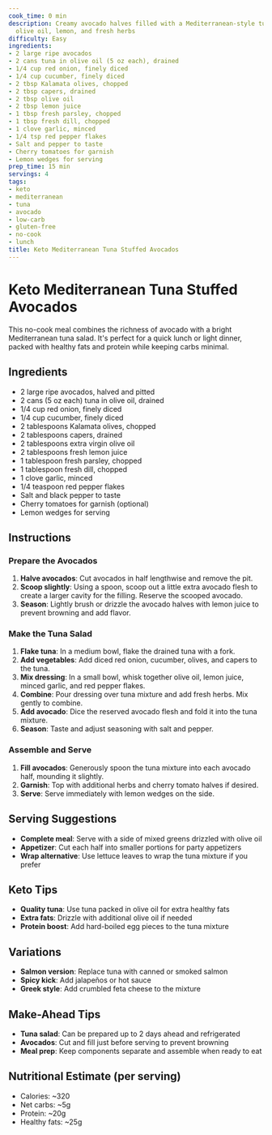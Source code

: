 ```yaml
---
cook_time: 0 min
description: Creamy avocado halves filled with a Mediterranean-style tuna salad featuring
  olive oil, lemon, and fresh herbs
difficulty: Easy
ingredients:
- 2 large ripe avocados
- 2 cans tuna in olive oil (5 oz each), drained
- 1/4 cup red onion, finely diced
- 1/4 cup cucumber, finely diced
- 2 tbsp Kalamata olives, chopped
- 2 tbsp capers, drained
- 2 tbsp olive oil
- 2 tbsp lemon juice
- 1 tbsp fresh parsley, chopped
- 1 tbsp fresh dill, chopped
- 1 clove garlic, minced
- 1/4 tsp red pepper flakes
- Salt and pepper to taste
- Cherry tomatoes for garnish
- Lemon wedges for serving
prep_time: 15 min
servings: 4
tags:
- keto
- mediterranean
- tuna
- avocado
- low-carb
- gluten-free
- no-cook
- lunch
title: Keto Mediterranean Tuna Stuffed Avocados
---
```


<h1>Keto Mediterranean Tuna Stuffed Avocados</h1>
<p>This no-cook meal combines the richness of avocado with a bright Mediterranean tuna salad. It's perfect for a quick lunch or light dinner, packed with healthy fats and protein while keeping carbs minimal.</p>
<h2>Ingredients</h2>
<ul>
<li>2 large ripe avocados, halved and pitted</li>
<li>2 cans (5 oz each) tuna in olive oil, drained</li>
<li>1/4 cup red onion, finely diced</li>
<li>1/4 cup cucumber, finely diced</li>
<li>2 tablespoons Kalamata olives, chopped</li>
<li>2 tablespoons capers, drained</li>
<li>2 tablespoons extra virgin olive oil</li>
<li>2 tablespoons fresh lemon juice</li>
<li>1 tablespoon fresh parsley, chopped</li>
<li>1 tablespoon fresh dill, chopped</li>
<li>1 clove garlic, minced</li>
<li>1/4 teaspoon red pepper flakes</li>
<li>Salt and black pepper to taste</li>
<li>Cherry tomatoes for garnish (optional)</li>
<li>Lemon wedges for serving</li>
</ul>
<h2>Instructions</h2>
<h3>Prepare the Avocados</h3>
<ol>
<li><strong>Halve avocados</strong>: Cut avocados in half lengthwise and remove the pit.</li>
<li><strong>Scoop slightly</strong>: Using a spoon, scoop out a little extra avocado flesh to create a larger cavity for the filling. Reserve the scooped avocado.</li>
<li><strong>Season</strong>: Lightly brush or drizzle the avocado halves with lemon juice to prevent browning and add flavor.</li>
</ol>
<h3>Make the Tuna Salad</h3>
<ol>
<li><strong>Flake tuna</strong>: In a medium bowl, flake the drained tuna with a fork.</li>
<li><strong>Add vegetables</strong>: Add diced red onion, cucumber, olives, and capers to the tuna.</li>
<li><strong>Mix dressing</strong>: In a small bowl, whisk together olive oil, lemon juice, minced garlic, and red pepper flakes.</li>
<li><strong>Combine</strong>: Pour dressing over tuna mixture and add fresh herbs. Mix gently to combine.</li>
<li><strong>Add avocado</strong>: Dice the reserved avocado flesh and fold it into the tuna mixture.</li>
<li><strong>Season</strong>: Taste and adjust seasoning with salt and pepper.</li>
</ol>
<h3>Assemble and Serve</h3>
<ol>
<li><strong>Fill avocados</strong>: Generously spoon the tuna mixture into each avocado half, mounding it slightly.</li>
<li><strong>Garnish</strong>: Top with additional herbs and cherry tomato halves if desired.</li>
<li><strong>Serve</strong>: Serve immediately with lemon wedges on the side.</li>
</ol>
<h2>Serving Suggestions</h2>
<ul>
<li><strong>Complete meal</strong>: Serve with a side of mixed greens drizzled with olive oil</li>
<li><strong>Appetizer</strong>: Cut each half into smaller portions for party appetizers</li>
<li><strong>Wrap alternative</strong>: Use lettuce leaves to wrap the tuna mixture if you prefer</li>
</ul>
<h2>Keto Tips</h2>
<ul>
<li><strong>Quality tuna</strong>: Use tuna packed in olive oil for extra healthy fats</li>
<li><strong>Extra fats</strong>: Drizzle with additional olive oil if needed</li>
<li><strong>Protein boost</strong>: Add hard-boiled egg pieces to the tuna mixture</li>
</ul>
<h2>Variations</h2>
<ul>
<li><strong>Salmon version</strong>: Replace tuna with canned or smoked salmon</li>
<li><strong>Spicy kick</strong>: Add jalapeños or hot sauce</li>
<li><strong>Greek style</strong>: Add crumbled feta cheese to the mixture</li>
</ul>
<h2>Make-Ahead Tips</h2>
<ul>
<li><strong>Tuna salad</strong>: Can be prepared up to 2 days ahead and refrigerated</li>
<li><strong>Avocados</strong>: Cut and fill just before serving to prevent browning</li>
<li><strong>Meal prep</strong>: Keep components separate and assemble when ready to eat</li>
</ul>
<h2>Nutritional Estimate (per serving)</h2>
<ul>
<li>Calories: ~320</li>
<li>Net carbs: ~5g</li>
<li>Protein: ~20g</li>
<li>Healthy fats: ~25g</li>
</ul>